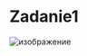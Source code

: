 # Zadanie1
![изображение](https://user-images.githubusercontent.com/67797785/219863846-8398abce-7f41-448b-9239-9d744c1f78dc.png)
